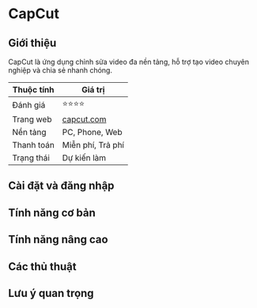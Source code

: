 # CapCut

## Giới thiệu

CapCut là ứng dụng chỉnh sửa video đa nền tảng, hỗ trợ tạo video chuyên nghiệp và chia sẻ nhanh chóng.

| Thuộc tính         | Giá trị                                  |
|--------------------|------------------------------------------|
| Đánh giá           | ⭐⭐⭐⭐                                    |
| Trang web          | [capcut.com](https://capcut.com)         |
| Nền tảng           | PC, Phone, Web                           |
| Thanh toán         | Miễn phí, Trả phí                        |
| Trạng thái         | Dự kiến làm                              |

## Cài đặt và đăng nhập

## Tính năng cơ bản

## Tính năng nâng cao

## Các thủ thuật

## Lưu ý quan trọng
